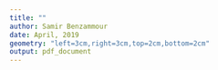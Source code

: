 ```yaml
---
title: ""
author: Samir Benzammour
date: April, 2019
geometry: "left=3cm,right=3cm,top=2cm,bottom=2cm"
output: pdf_document
---
```



